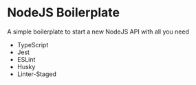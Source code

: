 # NodeJS Boilerplate

A simple boilerplate to start a new NodeJS API with all you need

  - TypeScript
  - Jest
  - ESLint
  - Husky
  - Linter-Staged